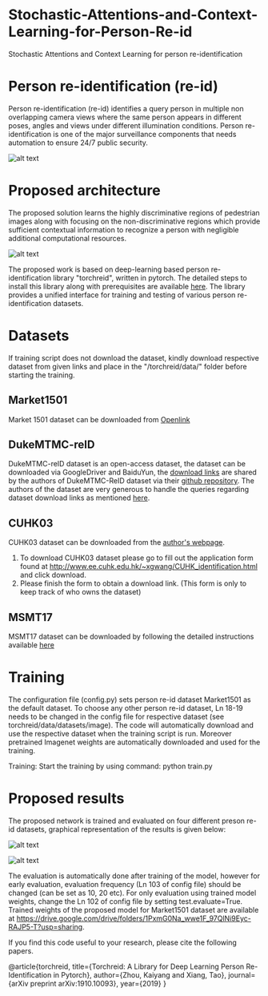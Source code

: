 # Stochastic-Attentions-and-Context-Learning-for-Person-Re-id
Stochastic Attentions and Context Learning for person re-identification

# Person re-identification (re-id)
Person re-identification (re-id) identifies a query person in multiple non overlapping camera views where the same person appears in different poses, angles and views under different illumination conditions. Person re-identification is one of the major surveillance components that needs automation to ensure 24/7 public security. 

![alt text](https://github.com/naziaperwaiz/Stochastic-Attentions-and-Context-Learning-for-Person-Re-id/blob/main/Figures/fig_re-id_1.jpg)

# Proposed architecture

The proposed solution learns the highly discriminative regions of pedestrian images along with focusing on the non-discriminative regions which provide sufficient contextual information to recognize a person with negligible additional computational resources.

![alt text](https://github.com/naziaperwaiz/Stochastic-Attentions-and-Context-Learning-for-Person-Re-id/blob/main/Figures/network.jpg)

The proposed work is based on deep-learning based person re-identification library "torchreid", written in pytorch. The detailed steps to install this library along with prerequisites are available [here](https://github.com/KaiyangZhou/deep-person-reid). The library provides a unified interface for training and testing of various person re-identification datasets.

# Datasets

If training script does not download the dataset, kindly download respective dataset from given links and place in the "/torchreid/data/" folder before starting the training.
## Market1501
Market 1501 dataset can be downloaded from [Openlink](http://zheng-lab.cecs.anu.edu.au/Project/project_reid.html)
## DukeMTMC-reID
DukeMTMC-reID dataset is an open-access dataset, the dataset can be downloaded via GoogleDriver and BaiduYun, the [download links](https://github.com/sxzrt/DukeMTMC-reID_evaluation#download-dataset) are shared by the authors of DukeMTMC-ReID dataset via their [github repository](https://github.com/sxzrt/DukeMTMC-reID_evaluation). The authors of the dataset are very generous to handle the queries regarding dataset download links as mentioned [here](https://github.com/sxzrt/DukeMTMC-reID_evaluation#download-dataset).
## CUHK03
CUHK03 dataset can be downloaded from the [author's webpage](https://www.ee.cuhk.edu.hk/~xgwang/CUHK_identification.html). 
1. To download CUHK03 dataset please go to fill out the application form found at http://www.ee.cuhk.edu.hk/~xgwang/CUHK_identification.html and click download. 
2. Please finish the form to obtain a download link. (This form is only to keep track of who owns the dataset) 

## MSMT17
MSMT17 dataset can be downloaded by following the detailed instructions available [here](https://www.pkuvmc.com/dataset.html)

# Training

The configuration file (config.py) sets person re-id dataset Market1501 as the default dataset. To choose any other person re-id dataset, Ln 18-19 needs to be changed in the config file for respective dataset (see torchreid/data/datasets/image). The code will automatically download and use the respective dataset when the training script is run. Moreover pretrained Imagenet weights are automatically downloaded and used for the training.

Training: Start the training by using command: python train.py

# Proposed results
The proposed network is trained and evaluated on four different preson re-id datasets, graphical representation of the results is given below:

![alt text](https://github.com/naziaperwaiz/Stochastic-Attentions-and-Context-Learning-for-Person-Re-id/blob/main/Figures/graph1.png)


![alt text](https://github.com/naziaperwaiz/Stochastic-Attentions-and-Context-Learning-for-Person-Re-id/blob/main/Figures/comparison%20with%20existing%20works.JPG)

The evaluation is automatically done after training of the model, however for early evaluation, evaluation frequency (Ln 103 of config file) should be changed (can be set as 10, 20 etc). For only evaluation using trained model weights, change the Ln 102 of config file by setting test.evaluate=True. Trained weights of the proposed model for Market1501 dataset are available at https://drive.google.com/drive/folders/1PxmG0Na_wwe1F_97QlNi9Eyc-RAJP5-T?usp=sharing.


If you find this code useful to your research, please cite the following papers.

@article{torchreid, title={Torchreid: A Library for Deep Learning Person Re-Identification in Pytorch}, author={Zhou, Kaiyang and Xiang, Tao}, journal={arXiv preprint arXiv:1910.10093}, year={2019} }
